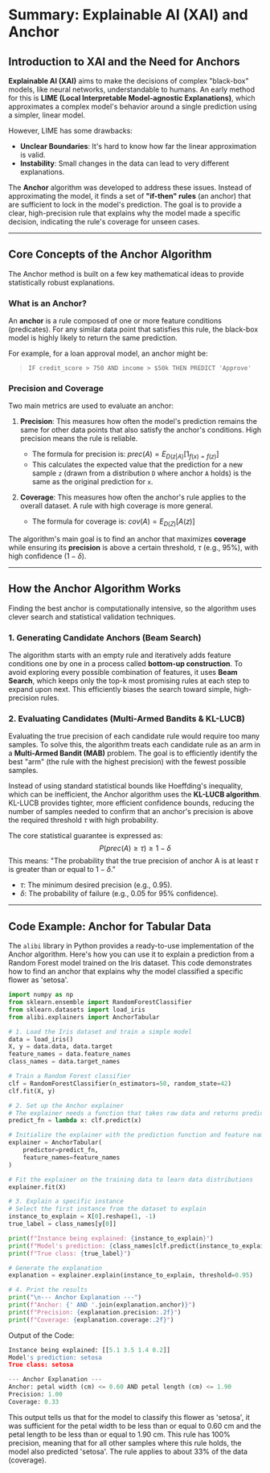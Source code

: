 # Summary: Explainable AI (XAI) and Anchor

## **Introduction to XAI and the Need for Anchors**

**Explainable AI (XAI)** aims to make the decisions of complex "black-box" models, like neural networks, understandable to humans. An early method for this is **LIME (Local Interpretable Model-agnostic Explanations)**, which approximates a complex model's behavior around a single prediction using a simpler, linear model.

However, LIME has some drawbacks:
* **Unclear Boundaries**: It's hard to know how far the linear approximation is valid.
* **Instability**: Small changes in the data can lead to very different explanations.

The **Anchor** algorithm was developed to address these issues. Instead of approximating the model, it finds a set of **"if-then" rules** (an anchor) that are sufficient to lock in the model's prediction. The goal is to provide a clear, high-precision rule that explains why the model made a specific decision, indicating the rule's coverage for unseen cases.

---

## **Core Concepts of the Anchor Algorithm**

The Anchor method is built on a few key mathematical ideas to provide statistically robust explanations.

### **What is an Anchor?**

An **anchor** is a rule composed of one or more feature conditions (predicates). For any similar data point that satisfies this rule, the black-box model is highly likely to return the same prediction.

For example, for a loan approval model, an anchor might be:
> `IF credit_score > 750 AND income > $50k THEN PREDICT 'Approve'`

### **Precision and Coverage**

Two main metrics are used to evaluate an anchor:

1.  **Precision**: This measures how often the model's prediction remains the same for other data points that also satisfy the anchor's conditions. High precision means the rule is reliable.
    * The formula for precision is: $prec(A) = E_{D(z|A)}[1_{f(x)=f(z)}]$ 
    * This calculates the expected value that the prediction for a new sample `z` (drawn from a distribution `D` where anchor `A` holds) is the same as the original prediction for `x`.

2.  **Coverage**: This measures how often the anchor's rule applies to the overall dataset. A rule with high coverage is more general.
    * The formula for coverage is: $cov(A) = E_{D(Z)}[A(z)]$ 

The algorithm's main goal is to find an anchor that maximizes **coverage** while ensuring its **precision** is above a certain threshold, $\tau$ (e.g., 95%), with high confidence ($1-\delta$).

---

## **How the Anchor Algorithm Works**

Finding the best anchor is computationally intensive, so the algorithm uses clever search and statistical validation techniques.

### **1. Generating Candidate Anchors (Beam Search)**

The algorithm starts with an empty rule and iteratively adds feature conditions one by one in a process called **bottom-up construction**. To avoid exploring every possible combination of features, it uses **Beam Search**, which keeps only the top-k most promising rules at each step to expand upon next. This efficiently biases the search toward simple, high-precision rules.

### **2. Evaluating Candidates (Multi-Armed Bandits & KL-LUCB)**

Evaluating the true precision of each candidate rule would require too many samples. To solve this, the algorithm treats each candidate rule as an arm in a **Multi-Armed Bandit (MAB)** problem. The goal is to efficiently identify the best "arm" (the rule with the highest precision) with the fewest possible samples.

Instead of using standard statistical bounds like Hoeffding's inequality, which can be inefficient, the Anchor algorithm uses the **KL-LUCB algorithm**. KL-LUCB provides tighter, more efficient confidence bounds, reducing the number of samples needed to confirm that an anchor's precision is above the required threshold $\tau$ with high probability.

The core statistical guarantee is expressed as:
$$P(prec(A) \ge \tau) \ge 1 - \delta$$
This means: "The probability that the true precision of anchor A is at least $\tau$ is greater than or equal to $1 - \delta$."

* $\tau$: The minimum desired precision (e.g., 0.95).
* $\delta$: The probability of failure (e.g., 0.05 for 95% confidence).

---

## **Code Example: Anchor for Tabular Data**

The `alibi` library in Python provides a ready-to-use implementation of the Anchor algorithm. Here's how you can use it to explain a prediction from a Random Forest model trained on the Iris dataset. This code demonstrates how to find an anchor that explains why the model classified a specific flower as 'setosa'.

```python
import numpy as np
from sklearn.ensemble import RandomForestClassifier
from sklearn.datasets import load_iris
from alibi.explainers import AnchorTabular

# 1. Load the Iris dataset and train a simple model
data = load_iris()
X, y = data.data, data.target
feature_names = data.feature_names
class_names = data.target_names

# Train a Random Forest classifier
clf = RandomForestClassifier(n_estimators=50, random_state=42)
clf.fit(X, y)

# 2. Set up the Anchor explainer
# The explainer needs a function that takes raw data and returns predictions
predict_fn = lambda x: clf.predict(x)

# Initialize the explainer with the prediction function and feature names
explainer = AnchorTabular(
    predictor=predict_fn,
    feature_names=feature_names
)

# Fit the explainer on the training data to learn data distributions
explainer.fit(X)

# 3. Explain a specific instance
# Select the first instance from the dataset to explain
instance_to_explain = X[0].reshape(1, -1)
true_label = class_names[y[0]]

print(f"Instance being explained: {instance_to_explain}")
print(f"Model's prediction: {class_names[clf.predict(instance_to_explain)[0]]}")
print(f"True class: {true_label}")

# Generate the explanation
explanation = explainer.explain(instance_to_explain, threshold=0.95)

# 4. Print the results
print("\n--- Anchor Explanation ---")
print(f"Anchor: {' AND '.join(explanation.anchor)}")
print(f"Precision: {explanation.precision:.2f}")
print(f"Coverage: {explanation.coverage:.2f}")
```

Output of the Code:

```python
Instance being explained: [[5.1 3.5 1.4 0.2]]
Model's prediction: setosa
True class: setosa

--- Anchor Explanation ---
Anchor: petal width (cm) <= 0.60 AND petal length (cm) <= 1.90
Precision: 1.00
Coverage: 0.33
```

This output tells us that for the model to classify this flower as 'setosa', it was sufficient for the petal width to be less than or equal to 0.60 cm and the petal length to be less than or equal to 1.90 cm. This rule has 100% precision, meaning that for all other samples where this rule holds, the model also predicted 'setosa'. The rule applies to about 33% of the data (coverage).
